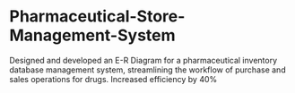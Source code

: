 # Pharmaceutical-Store-Management-System
Designed and developed an E-R Diagram for a pharmaceutical inventory database management system, streamlining the workflow of purchase and sales operations for drugs. Increased efficiency by 40%

